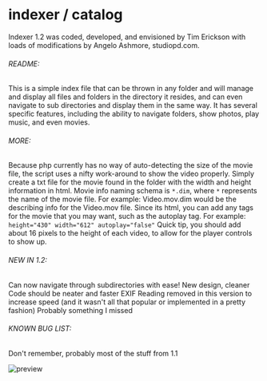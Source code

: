 # indexer / catalog

Indexer 1.2 was coded, developed, and envisioned by Tim Erickson with loads of modifications by Angelo Ashmore, studiopd.com.

###### README:
This is a simple index file that can be thrown in any folder and will manage and display all files and folders in the directory it resides, and can even navigate to sub directories and display them in the same way.
It has several specific features, including the ability to navigate folders, show photos, play music, and even movies.

###### MORE:
Because php currently has no way of auto-detecting the size of the movie file, the script uses a nifty work-around to show the video properly.
Simply create a txt file for the movie found in the folder with the width and height information in html.
Movie info naming schema is `*.dim`, where `*` represents the name of the movie file.
For example: Video.mov.dim would be the describing info for the Video.mov file.
Since its html, you can add any tags for the movie that you may want, such as the autoplay tag.
For example: `height="430" width="612" autoplay="false"`
Quick tip, you should add about 16 pixels to the height of each video, to allow for the player controls to show up.

###### NEW IN 1.2:
Can now navigate through subdirectories with ease!
New design, cleaner
Code should be neater and faster
EXIF Reading removed in this version to increase speed (and it wasn't all that popular or implemented in a pretty fashion)
Probably something I missed

###### KNOWN BUG LIST:
Don't remember, probably most of the stuff from 1.1

![preview](https://raw.githubusercontent.com/neutyp/indexer/master/indexer.png)
